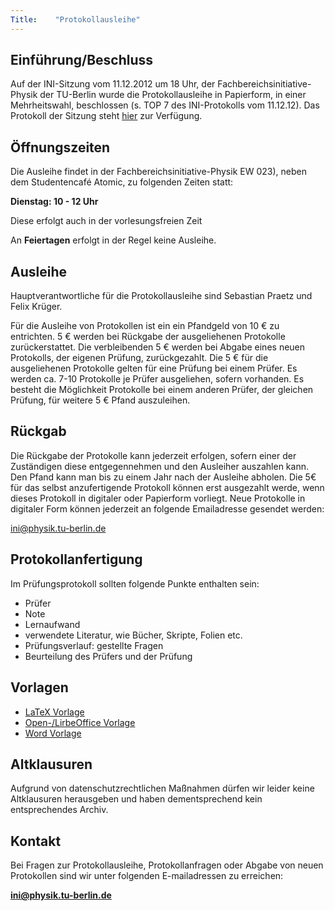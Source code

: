 ```yaml
---
Title:	  "Protokollausleihe"
---
```


## Einführung/Beschluss

Auf der INI-Sitzung vom 11.12.2012 um 18 Uhr, der Fachbereichsinitiative-Physik der TU-Berlin wurde die Protokollausleihe in Papierform, in einer Mehrheitswahl, beschlossen (s. TOP 7 des INI-Protokolls vom 11.12.12). Das Protokoll der Sitzung steht [hier](http://ini.physik.tu-berlin.de/documents "Piratenpad Dokumente") zur Verfügung.

## Öffnungszeiten

Die Ausleihe findet in der Fachbereichsinitiative-Physik EW 023), neben dem Studentencafé Atomic, zu folgenden Zeiten statt:

**Dienstag: 10 - 12 Uhr**

Diese erfolgt auch in der vorlesungsfreien Zeit

An __Feiertagen__  erfolgt in der Regel keine Ausleihe.

## Ausleihe

Hauptverantwortliche für die Protokollausleihe sind Sebastian Praetz und Felix Krüger.

Für die Ausleihe von Protokollen ist ein ein Pfandgeld von 10 € zu entrichten. 5 € werden bei Rückgabe der ausgeliehenen Protokolle zurückerstattet. Die verbleibenden 5 € werden bei Abgabe eines neuen Protokolls, der eigenen Prüfung, zurückgezahlt. Die 5 €  für die ausgeliehenen Protokolle  gelten für eine Prüfung bei einem Prüfer. Es werden ca. 7-10 Protokolle je Prüfer ausgeliehen, sofern  vorhanden. Es besteht die Möglichkeit Protokolle bei einem anderen Prüfer, der gleichen Prüfung, für weitere 5 € Pfand auszuleihen.

## Rückgab

Die Rückgabe der Protokolle kann jederzeit erfolgen, sofern einer der Zuständigen diese entgegennehmen und den Ausleiher auszahlen kann. Den Pfand kann man bis zu einem Jahr nach der Ausleihe abholen. Die 5€ für das selbst anzufertigende Protokoll können erst ausgezahlt werde, wenn dieses Protokoll in digitaler oder Papierform  vorliegt. Neue Protokolle in digitaler Form können jederzeit an folgende Emailadresse gesendet werden:

ini@physik.tu-berlin.de

## Protokollanfertigung

Im Prüfungsprotokoll sollten folgende Punkte enthalten sein:

* Prüfer
* Note
* Lernaufwand
* verwendete Literatur, wie Bücher, Skripte, Folien etc.
* Prüfungsverlauf: gestellte Fragen
* Beurteilung des Prüfers und der Prüfung

## Vorlagen

* [LaTeX Vorlage](http://ini.physik.tu-berlin.de/vorlagen/vorlage.tex)
* [Open-/LirbeOffice Vorlage](http://ini.physik.tu-berlin.de/vorlagen/vorlage.odt)
* [Word Vorlage](http://ini.physik.tu-berlin.de/vorlagen/vorlage.doc)

## Altklausuren

Aufgrund von datenschutzrechtlichen Maßnahmen dürfen wir leider keine Altklausuren herausgeben und haben dementsprechend kein entsprechendes Archiv.

## Kontakt

Bei Fragen zur Protokollausleihe, Protokollanfragen oder Abgabe von neuen Protokollen sind wir unter folgenden E-mailadressen zu erreichen:

[**ini@physik.tu-berlin.de**](mailto:ini@physik.tu-berlin.de)



